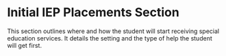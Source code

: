 # Initial IEP Placements Section
This section outlines where and how the student will start receiving special education services. It details the setting and the type of help the student will get first.